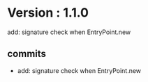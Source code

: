 # Version : 1.1.0

add: signature check when EntryPoint.new

## commits

* add: signature check when EntryPoint.new
